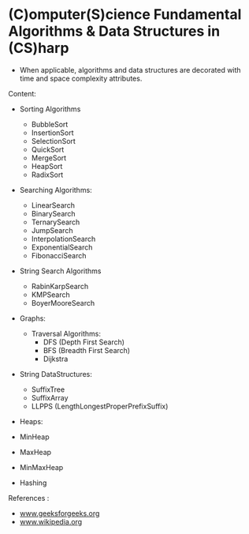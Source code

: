 # (C)omputer(S)cience Fundamental Algorithms & Data Structures in (CS)harp
- When applicable, algorithms and data structures are decorated with time and space complexity attributes. 
 
Content: 
- Sorting Algorithms 
  - BubbleSort
  - InsertionSort
  - SelectionSort
  - QuickSort
  - MergeSort
  - HeapSort
  - RadixSort
  
 - Searching Algorithms:
    - LinearSearch
    - BinarySearch
    - TernarySearch
    - JumpSearch
    - InterpolationSearch
    - ExponentialSearch
    - FibonacciSearch
 
 - String Search Algorithms   
    - RabinKarpSearch
    - KMPSearch
    - BoyerMooreSearch
    
  
 - Graphs:
   - Traversal Algorithms:
      - DFS (Depth First Search)
      - BFS (Breadth First Search)
      - Dijkstra
    
  - String DataStructures:
    - SuffixTree
    - SuffixArray
    - LLPPS (LengthLongestProperPrefixSuffix)
    
    
  - Heaps:
   - MinHeap
   - MaxHeap
   - MinMaxHeap
  

- Hashing

References : 
- www.geeksforgeeks.org
- www.wikipedia.org

